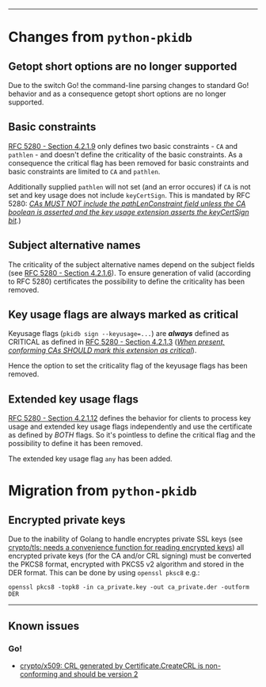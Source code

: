 ----
# Changes from `python-pkidb`
## Getopt short options are no longer supported
Due to the switch Go! the command-line parsing changes to standard Go! behavior and as a consequence getopt short options are no longer supported.

## Basic constraints
[RFC 5280 - Section 4.2.1.9](https://tools.ietf.org/html/rfc5280#section-4.2.1.9) only defines two basic constraints - `CA` and `pathlen` - and doesn't define the criticality of the basic constraints. As a consequence the critical flag has been removed for basic constraints and basic constraints are limited to `CA` and `pathlen`.

Additionally supplied `pathlen` will not set (and an error occures) if `CA` is not set and key usage does not include `keyCertSign`.
This is mandated by RFC 5280: _<u>CAs MUST NOT include the pathLenConstraint field unless the CA boolean is asserted and the key usage extension asserts the keyCertSign bit</u>._)

## Subject alternative names
The criticality of the subject alternative names depend on the subject fields (see [RFC 5280 - Section 4.2.1.6](https://tools.ietf.org/html/rfc5280#section-4.2.1.6)). To ensure generation of valid (according to RFC 5280) certificates the possibility to define the criticality has been removed.

## Key usage flags are always marked as critical
Keyusage flags (`pkidb sign --keyusage=...`) are **_always_** defined as CRITICAL as defined in [RFC 5280 - Section 4.2.1.3](https://tools.ietf.org/html/rfc5280#section-4.2.1.3) (_<u>When present, conforming CAs SHOULD mark this extension as critical</u>_).

Hence the option to set the criticality flag of the keyusage flags has been removed.

## Extended key usage flags
[RFC 5280 - Section 4.2.1.12](https://tools.ietf.org/html/rfc5280#section-4.2.1.12) defines the behavior for clients to process key usage and extended key usage flags independently and use the certificate as defined by *BOTH* flags. So it's pointless to define the critical flag and the possibility to define it has been removed.

The extended key usage flag `any` has been added.

# Migration from `python-pkidb`
## Encrypted private keys
Due to the inability of Golang to handle encryptes private SSL keys (see [crypto/tls: needs a convenience function for reading encrypted keys](https://github.com/golang/go/issues/6722))
all encrypted private keys (for the CA and/or CRL signing) must be converted the PKCS8 format, encrypted with PKCS5 v2 algorithm and stored in the DER format.
This can be done by using `openssl pksc8` e.g.:

`openssl pkcs8 -topk8 -in ca_private.key -out ca_private.der -outform DER`

----
## Known issues
### Go!

* [crypto/x509: CRL generated by Certificate.CreateCRL is non-conforming and should be version 2](https://github.com/golang/go/issues/35428)

